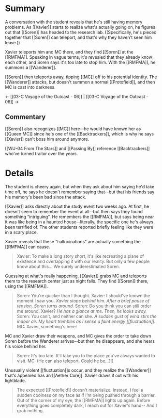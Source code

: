 # Summary
A conversation with the student reveals that he's still having memory problems. As [[Xavier]] starts to realize what's actually going on, he figures out that [[Soren]] has headed to the research lab. ((Specifically, he's pieced together that [[Soren]] can teleport, and that's why they haven't seen him leave.)) 

Xavier teleports him and MC there, and they find [[Soren]] at the [[RMFMA]]. Speaking in vague terms, it's revealed that they already know each other, and Soren says it's too late to stop him. With the [[RMFMA]], he summons a [[Wanderer]].

[[Soren]] then teleports away, tipping [[MC]] off to his potential identity. The [[Wanderer]] attacks, but doesn't summon a normal [[Protofield]], and then MC is cast into darkness.

← [[03-C Voyage of the Outcast - 06]] | [[03-C Voyage of the Outcast - 08]] →
## Commentary
[[Soren]] also recognizes [[MC]] here--he would have known her as [[Queen MC]] since he's one of the [[Backtrackers]], which is why he says [[Xavier]] can't boss him around anymore.

[[WU-04 From The Stars]] and [[Passing By]] reference [[Backtrackers]] who've turned traitor over the years.

# Details
The student is cheery again, but when they ask about him saying he'd take time off, he says he doesn't remember saying that--but that his friends say his memory's been bad since the attack.

[[Xavier]] asks directly about the study event two weeks ago. At first, he doesn't seem to remember the event at all--but then says they found something "intriguing". He remembers the [[RMFMA]], but says being near it was like being in a haunted house--literally, the specific one he's always been terrified of. The other students reported briefly feeling like they were in a scary place.

Xavier reveals that these "hallucinations" are actually something the [[RMFMA]] can cause.
> Xavier: To make a long story short, it's like recreating a plane of existence and overlapping it with our reality. But only a few people know about this... We surely underestimated Soren.

Guessing at what's really happening, [[Xavier]] grabs MC and teleports them to the research center just as night falls. They find [[Soren]] there, using the [[RMFMA]].
> Soren: You're quicker than I thought.
> Xavier: I should've known the moment I saw you.
> *Xavier stops behind him. After a brief pause of tension, Soren turns around.*
> Soren: Do you think you can still order me around, Xavier?
> *He has a glance at me. Then, he looks away.*
> Soren: You can't, and neither can she.
> *A sudden gust of wind stirs the indoor air. My heart trembles as I sense a faint energy [[fluctuation]].*
> MC: Xavier, something's here!

MC and Xavier draw their weapons, and MC gives the order to take down Soren before the Wanderer arrives--but then he disappears, and she hears his voice behind her.
> Soren: It's too late. It'll take you to the place you've always wanted to visit.
> MC: (He can also teleport. Could he be...?!)

Unusually violent [[fluctuation]]s occur, and they realize the [[Wanderer]] that's appeared has an [[Aether Core]]. Xavier draws it out with his lightblade.
> The expected [[Protofield]] doesn't materialize. Instead, I feel a sudden coolness on my face as if I'm being pushed through a barrier. Out of the corner of my eye, the [[RMFMA]] lights up again.
> Before everything goes completely dark, I reach out for Xavier's hand--
> And I grab nothing.